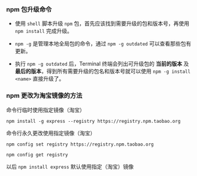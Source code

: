 ### npm 包升级命令

- 使用 `shell` 脚本升级 `npm` 包，首先应该找到需要升级的包和版本号，再使用 `npm install` 完成升级。

- `npm -g` 是管理本地全局包的命令，通过 `npm -g outdated` 可以查看那些包有更新。

- 执行 `npm -g outdated` 后，Terminal 终端会列出可升级包的 **当前的版本** 及 **最后的版本**，得到所有需要升级的包名和版本号就可以使用 `npm -g install <name>` 直接升级了。

### npm 更改为淘宝镜像的方法

命令行临时使用指定镜像（淘宝）

```shell
npm install -g express --registry https://registry.npm.taobao.org
```

命令行永久更改使用指定镜像（淘宝）

```shell
npm config set registry https://registry.npm.taobao.org

npm config get registry
```

以后 `npm install express` 默认使用指定（淘宝）镜像
